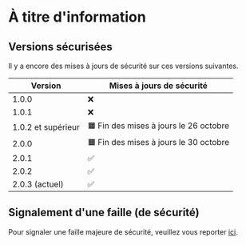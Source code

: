 # À titre d'information

## Versions sécurisées
Il y a encore des mises à jours de sécurité sur ces versions suivantes.

| Version | Mises à jours de sécurité      |
| ------- | ------------------ |
| 1.0.0   | :x: |
| 1.0.1   | :x: |
| 1.0.2 et supérieur   | 🟧 Fin des mises à jours le 26 octobre |
| 2.0.0  | 🟧 Fin des mises à jours le 30 octobre               |
| 2.0.1  | ✅                |
| 2.0.2  | ✅                |
| 2.0.3 (actuel)  | ✅                |

## Signalement d'une faille (de sécurité)
Pour signaler une faille majeure de sécurité, veuillez vous reporter [ici](https://github.com/AppCompagnon/Compagnon/wiki/Le-d%C3%A9but-du-projet#partage-dinformation-%C3%A0-des-soci%C3%A9t%C3%A9s-tiers).
